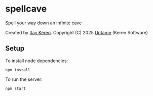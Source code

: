 # spellcave
Spell your way down an infinite cave

Created by [Itay Keren](https://untame.com/itay). Copyright (C) 2025 [Untame](https://untame.com) (Keren Software)

## Setup
To install node dependencies:
```
npm install 
```

To run the server:
```
npm start 
```
